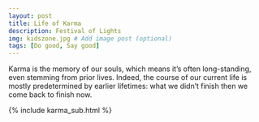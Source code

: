```yaml
---
layout: post
title: Life of Karma
description: Festival of Lights
img: kidszone.jpg # Add image post (optional)
tags: [Do good, Say good]
---
```


Karma is the memory of our souls, which means it’s often long-standing, even stemming from prior lives. Indeed, the course of our current life is mostly predetermined by earlier lifetimes: what we didn’t finish then we come back to finish now.


{% include karma_sub.html %}